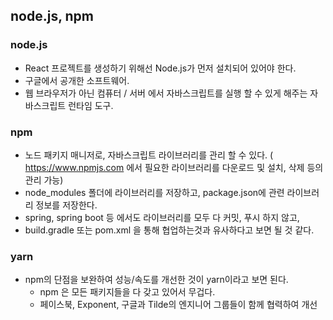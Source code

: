 ## node.js, npm

### node.js
- React 프로젝트를 생성하기 위해선 Node.js가 먼저 설치되어 있어야 한다.
- 구글에서 공개한 소프트웨어.
- 웹 브라우저가 아닌 컴퓨터 / 서버 에서 자바스크립트를 실행 할 수 있게 해주는 자바스크립트 런타임 도구.


### npm
- 노드 패키지 매니저로, 자바스크립트 라이브러리를 관리 할 수 있다.
  ( https://www.npmjs.com 에서 필요한 라이브러리를 다운로드 및 설치, 삭제 등의 관리 가능)
- node_modules 폴더에 라이브러리를 저장하고, package.json에 관련 라이브러리 정보를 저장한다.
- spring, spring boot 등 에서도 라이브러리를 모두 다 커밋, 푸시 하지 않고, 
- build.gradle 또는 pom.xml 을 통해 협업하는것과 유사하다고 보면 될 것 같다. 


### yarn
- npm의 단점을 보완하여 성능/속도를 개선한 것이 yarn이라고 보면 된다.
  - npm 은 모든 패키지들을 다 갖고 있어서 무겁다.
  - 페이스북, Exponent, 구글과 Tilde의 엔지니어 그룹들이 함께 협력하여 개선
